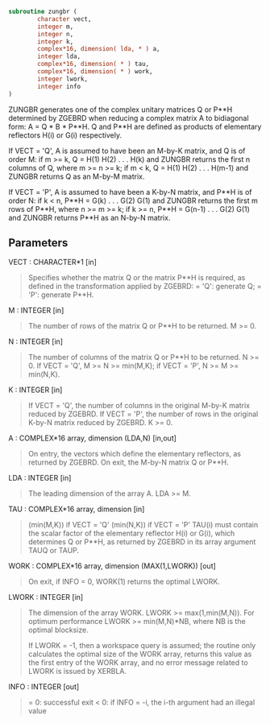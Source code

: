 ```fortran
subroutine zungbr (
        character vect,
        integer m,
        integer n,
        integer k,
        complex*16, dimension( lda, * ) a,
        integer lda,
        complex*16, dimension( * ) tau,
        complex*16, dimension( * ) work,
        integer lwork,
        integer info
)
```

ZUNGBR generates one of the complex unitary matrices Q or P\*\*H
determined by ZGEBRD when reducing a complex matrix A to bidiagonal
form: A = Q \* B \* P\*\*H.  Q and P\*\*H are defined as products of
elementary reflectors H(i) or G(i) respectively.

If VECT = 'Q', A is assumed to have been an M-by-K matrix, and Q
is of order M:
if m >= k, Q = H(1) H(2) . . . H(k) and ZUNGBR returns the first n
columns of Q, where m >= n >= k;
if m < k, Q = H(1) H(2) . . . H(m-1) and ZUNGBR returns Q as an
M-by-M matrix.

If VECT = 'P', A is assumed to have been a K-by-N matrix, and P\*\*H
is of order N:
if k < n, P\*\*H = G(k) . . . G(2) G(1) and ZUNGBR returns the first m
rows of P\*\*H, where n >= m >= k;
if k >= n, P\*\*H = G(n-1) . . . G(2) G(1) and ZUNGBR returns P\*\*H as
an N-by-N matrix.

## Parameters
VECT : CHARACTER\*1 [in]
> Specifies whether the matrix Q or the matrix P\*\*H is
> required, as defined in the transformation applied by ZGEBRD:
> = 'Q':  generate Q;
> = 'P':  generate P\*\*H.

M : INTEGER [in]
> The number of rows of the matrix Q or P\*\*H to be returned.
> M >= 0.

N : INTEGER [in]
> The number of columns of the matrix Q or P\*\*H to be returned.
> N >= 0.
> If VECT = 'Q', M >= N >= min(M,K);
> if VECT = 'P', N >= M >= min(N,K).

K : INTEGER [in]
> If VECT = 'Q', the number of columns in the original M-by-K
> matrix reduced by ZGEBRD.
> If VECT = 'P', the number of rows in the original K-by-N
> matrix reduced by ZGEBRD.
> K >= 0.

A : COMPLEX\*16 array, dimension (LDA,N) [in,out]
> On entry, the vectors which define the elementary reflectors,
> as returned by ZGEBRD.
> On exit, the M-by-N matrix Q or P\*\*H.

LDA : INTEGER [in]
> The leading dimension of the array A. LDA >= M.

TAU : COMPLEX\*16 array, dimension [in]
> (min(M,K)) if VECT = 'Q'
> (min(N,K)) if VECT = 'P'
> TAU(i) must contain the scalar factor of the elementary
> reflector H(i) or G(i), which determines Q or P\*\*H, as
> returned by ZGEBRD in its array argument TAUQ or TAUP.

WORK : COMPLEX\*16 array, dimension (MAX(1,LWORK)) [out]
> On exit, if INFO = 0, WORK(1) returns the optimal LWORK.

LWORK : INTEGER [in]
> The dimension of the array WORK. LWORK >= max(1,min(M,N)).
> For optimum performance LWORK >= min(M,N)\*NB, where NB
> is the optimal blocksize.
> 
> If LWORK = -1, then a workspace query is assumed; the routine
> only calculates the optimal size of the WORK array, returns
> this value as the first entry of the WORK array, and no error
> message related to LWORK is issued by XERBLA.

INFO : INTEGER [out]
> = 0:  successful exit
> < 0:  if INFO = -i, the i-th argument had an illegal value
